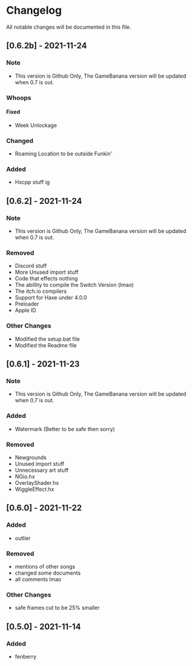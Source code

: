 # Changelog
All notable changes will be documented in this file.

## [0.6.2b] - 2021-11-24
### Note
- This version is Github Only, The GameBanana version will be updated when 0.7 is out.
### Whoops
#### Fixed
- Week Unlockage
### Changed
- Roaming Location to be outside Funkin'
### Added
- Hxcpp stuff ig

## [0.6.2] - 2021-11-24
### Note
- This version is Github Only, The GameBanana version will be updated when 0.7 is out.
### Removed
- Discord stuff
- More Unused import stuff
- Code that effects nothing
- The abillity to compile the Switch Version (lmao)
- The itch.io compilers
- Support for Haxe under 4.0.0
- Preloader
- Apple ID
### Other Changes
- Modified the setup.bat file
- Modified the Readme file

## [0.6.1] - 2021-11-23
### Note
- This version is Github Only, The GameBanana version will be updated when 0.7 is out.
### Added
- Watermark (Better to be safe then sorry)
### Removed
- Newgrounds
- Unused import stuff
- Unnecessary art stuff
- NGio.hx
- OverlayShader.hx
- WiggleEffect.hx

## [0.6.0] - 2021-11-22
### Added
- outlier
### Removed
- mentions of other songs
- changed some documents
- all comments lmao
### Other Changes
- safe frames cut to be 25% smaller

## [0.5.0] - 2021-11-14
### Added
- fenberry